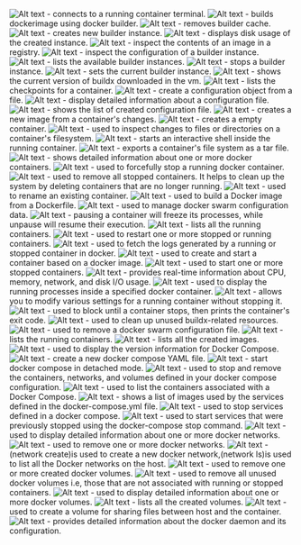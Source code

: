 ![Alt text](attach.JPG) - connects to a running container terminal.
![Alt text](<builder build.JPG>) - builds dockerimage using docker builder.
![Alt text](<builder prune.JPG>) - removes builder cache.
![Alt text](<buildx create.JPG>) - creates new builder instance. 
![Alt text](<buildx du.JPG>) - displays disk usage of the created instance. 
![Alt text](<buildx imgtool inspect.JPG>) - inspect the contents of an image in a registry.
![Alt text](<buildx inspect.JPG>) - inspect the configuration of a builder instance.
![Alt text](<buildx ls.JPG>) - lists the available builder instances.
![Alt text](<buildx stop.JPG>) - stops a builder instance.
![Alt text](<buildx use.JPG>) - sets the current builder instance.
![Alt text](<buildx version.JPG>) - shows the current version of buildx downloaded in the vm.
![Alt text](<checkpoint ls.JPG>) - lists the checkpoints for a container. 
![Alt text](<config create.JPG>) - create a configuration object from a file.
![Alt text](<config inspect.JPG>) - display detailed information about a configuration file.
![Alt text](<config ls.JPG>) - shows the list of created configuration file.
![Alt text](<container commit.JPG>) - creates a new image from a container's changes.
![Alt text](<container create.JPG>) - creates a empty container.
![Alt text](<container diff.JPG>) - used to inspect changes to files or directories on a container's filesystem.
![Alt text](<container exec.JPG>) - starts an interactive shell inside the running container.
![Alt text](<container export.JPG>) - exports a container's file system as a tar file.
![Alt text](<container inspect.JPG>) - shows detailed information about one or more docker containers.
![Alt text](<container kill.JPG>) - used to forcefully stop a running docker container. 
![Alt text](<container prune.JPG>) - used to remove all stopped containers. It helps to clean up the system by deleting containers that are no longer running.
![Alt text](<container rename.JPG>) - used to rename an existing container.
![Alt text](<docker build image from dockerfile.JPG>) - used to build a Docker image from a Dockerfile.
![Alt text](<docker config.JPG>) - used to manage docker swarm configuration data. 
![Alt text](<docker pause, unpause.JPG>) - pausing a container will freeze its processes, while unpause will resume their execution.
![Alt text](<docker ps.JPG>) - lists all the running containers.
![Alt text](<docker restart.JPG>) - used to restart one or more stopped or running containers.
![Alt text](logs.JPG) - used to fetch the logs generated by a running or stopped container in docker.
![Alt text](<run dockerimage.JPG>) - used to create and start a container based on a docker image.
![Alt text](<start created container.JPG>) - used to start one or more stopped containers.
![Alt text](stats.JPG) - provides real-time information about CPU, memory, network, and disk I/O usage.
![Alt text](top.JPG) - used to display the running processes inside a specified docker container.
![Alt text](update.JPG) - allows you to modify various settings for a running container without stopping it.
![Alt text](wait.JPG) - used to block until a container stops, then prints the container's exit code.
![Alt text](<buildx prune.JPG>) - used to clean up unused buildx-related resources.
![Alt text](<config rm.JPG>) - used to remove a docker swarm configuration file.
![Alt text](<container ls.JPG>) - lists the running containers.
![Alt text](images.JPG) - lists all the created images.
![Alt text](image-29.png) - used to display the version information for Docker Compose.
![Alt text](image-30.png) - create a new docker compose YAML file.
![Alt text](image-31.png) - start docker compose in detached mode.
![Alt text](image-32.png) - used to stop and remove the containers, networks, and volumes defined in your docker compose configuration.
![Alt text](image-33.png) - used to list the containers associated with a Docker Compose.
![Alt text](image-34.png) - shows a list of images used by the services defined in the docker-compose.yml file.
![Alt text](image-35.png) - used to stop services defined in a docker compose.
![Alt text](image-36.png) - used to start services that were previously stopped using the docker-compose stop command.
![Alt text](<network inspect.JPG>) - used to display detailed information about one or more docker networks.
![Alt text](<network rm.JPG>) - used to remove one or more docker networks.
![Alt text](<network create, ls.JPG>) - (network create)is used to create a new docker network,(network ls)is used to list all the Docker networks on the host.
![Alt text](<volume rm.JPG>) - used to remove one or more created docker volumes.
![Alt text](<volume prune.JPG>) - used to remove all unused docker volumes i.e, those that are not associated with running or stopped containers.
![Alt text](<vol inspect.JPG>) - used to display detailed information about one or more docker volumes.
![Alt text](<volume ls.JPG>) - lists all the created volumes.
![Alt text](<vol create.JPG>) - used to create a volume for sharing files between host and the container.
![Alt text](info.JPG) - provides detailed information about the docker daemon and its configuration.
